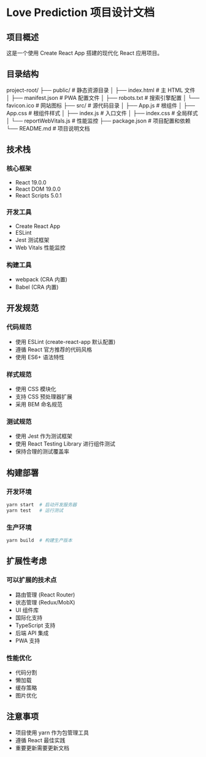 # Love Prediction 项目设计文档

## 项目概述
这是一个使用 Create React App 搭建的现代化 React 应用项目。

## 目录结构 
project-root/
├── public/ # 静态资源目录
│ ├── index.html # 主 HTML 文件
│ ├── manifest.json # PWA 配置文件
│ ├── robots.txt # 搜索引擎配置
│ └── favicon.ico # 网站图标
├── src/ # 源代码目录
│ ├── App.js # 根组件
│ ├── App.css # 根组件样式
│ ├── index.js # 入口文件
│ ├── index.css # 全局样式
│ └── reportWebVitals.js # 性能监控
├── package.json # 项目配置和依赖
└── README.md # 项目说明文档

## 技术栈

### 核心框架
- React 19.0.0
- React DOM 19.0.0
- React Scripts 5.0.1

### 开发工具
- Create React App
- ESLint
- Jest 测试框架
- Web Vitals 性能监控

### 构建工具
- webpack (CRA 内置)
- Babel (CRA 内置)

## 开发规范

### 代码规范
- 使用 ESLint (create-react-app 默认配置)
- 遵循 React 官方推荐的代码风格
- 使用 ES6+ 语法特性

### 样式规范
- 使用 CSS 模块化
- 支持 CSS 预处理器扩展
- 采用 BEM 命名规范

### 测试规范
- 使用 Jest 作为测试框架
- 使用 React Testing Library 进行组件测试
- 保持合理的测试覆盖率

## 构建部署

### 开发环境
```bash
yarn start  # 启动开发服务器
yarn test   # 运行测试
```

### 生产环境
```bash
yarn build  # 构建生产版本
```

## 扩展性考虑

### 可以扩展的技术点
- 路由管理 (React Router)
- 状态管理 (Redux/MobX)
- UI 组件库
- 国际化支持
- TypeScript 支持
- 后端 API 集成
- PWA 支持

### 性能优化
- 代码分割
- 懒加载
- 缓存策略
- 图片优化

## 注意事项
- 项目使用 yarn 作为包管理工具
- 遵循 React 最佳实践
- 重要更新需要更新文档
